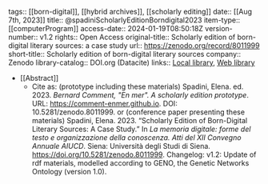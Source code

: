 tags:: [[born-digital]], [[hybrid archives]], [[scholarly editing]]
date:: [[Aug 7th, 2023]]
title:: @spadiniScholarlyEditionBorndigital2023
item-type:: [[computerProgram]]
access-date:: 2024-01-19T08:50:18Z
version-number:: v1.2
rights:: Open Access
original-title:: Scholarly edition of born-digital literary sources: a case study
url:: https://zenodo.org/record/8011999
short-title:: Scholarly edition of born-digital literary sources
company:: Zenodo
library-catalog:: DOI.org (Datacite)
links:: [Local library](zotero://select/groups/2386895/items/VQ3L4YBM), [Web library](https://www.zotero.org/groups/2386895/items/VQ3L4YBM)

- [[Abstract]]
	- Cite as: (prototype including these materials) Spadini, Elena. ed. 2023. <em>Bernard Comment, "En mer". A scholarly edition prototype</em>. URL: https://comment-enmer.github.io. DOI: 10.5281/zenodo.8011999. or (conference paper presenting these materials) Spadini, Elena. 2023. “Scholarly Edition of Born-Digital Literary Sources: A Case Study.” In <em>La memoria digitale: forme del testo e organizzazione della conoscenza. Atti del XII Convegno Annuale AIUCD</em>. Siena: Università degli Studi di Siena. https://doi.org/10.5281/zenodo.8011999. Changelog: v1.2: Update of rdf materials, modelled according to GENO, the Genetic Networks Ontology (version 1.0).